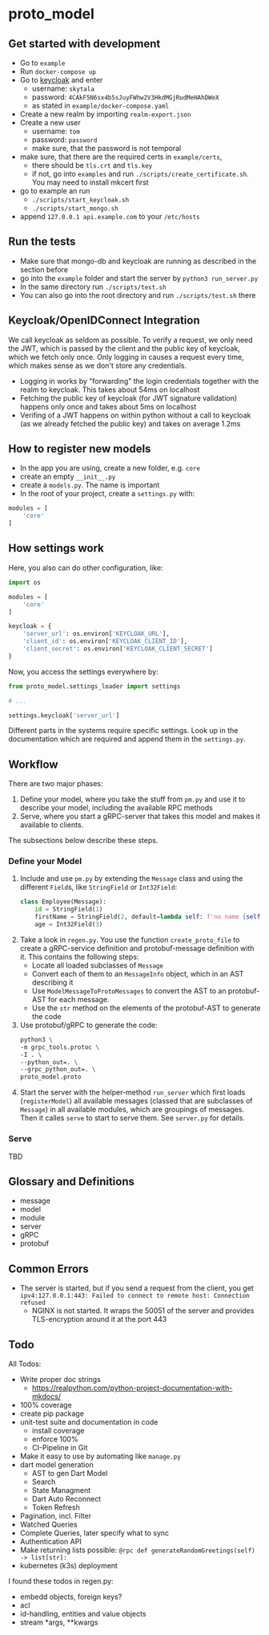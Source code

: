proto_model
===========

## Get started with development

- Go to `example`
- Run `docker-compose up`
- Go to [keycloak](http://localhost:9100) and enter
    - username: `skytala`
    - password: `4CAkF5N6sx4b5sJuyFWhw2V3HkdMGjRudMeHAhDWeX`
    - as stated in `example/docker-compose.yaml`
- Create a new realm by importing `realm-export.json`
- Create a new user
    - username: `tom`
    - password: `password`
    - make sure, that the password is not temporal
- make sure, that there are the required certs in `example/certs`, 
    - there should be `tls.crt` and `tls.key`
    - if not, go into `examples` and run `./scripts/create_certificate.sh`. You may need to install mkcert first
- go to example an run
    - `./scripts/start_keycloak.sh`
    - `./scripts/start_mongo.sh`
- append `127.0.0.1 api.example.com` to your `/etc/hosts`

## Run the tests

- Make sure that mongo-db and keycloak are running as described in the section before
- go into the `example` folder and start the server by `python3 run_server.py`
- In the same directory run `./scripts/test.sh`
- You can also go into the root directory and run `./scripts/test.sh` there

## Keycloak/OpenIDConnect Integration

We call keycloak as seldom as possible. To verify a request, we only need the JWT, which is passed by the client and the public key of keycloak, which we fetch only once. Only logging in causes a request every time, which makes sense as we don't store any credentials.

- Logging in works by "forwarding" the login credentials together with the realm to keycloak. This takes about 54ms on localhost
- Fetching the public key of keycloak (for JWT signature validation) happens only once and takes about 5ms on localhost
- Verifing of a JWT happens on within python without a call to keycloak (as we already fetched the public key) and takes on average 1.2ms

## How to register new models

- In the app you are using, create a new folder, e.g. `core`
- create an empty `__init__.py`
- create a `models.py`. The name is important
- In the root of your project, create a `settings.py` with:

```python
modules = [
    'core'
]
```

## How settings work

Here, you also can do other configuration, like: 

```python
import os 

modules = [
    'core'
]

keycloak = {
    'server_url': os.environ['KEYCLOAK_URL'],
    'client_id': os.environ['KEYCLOAK_CLIENT_ID'],
    'client_secret': os.environ['KEYCLOAK_CLIENT_SECRET']
}
```

Now, you access the settings everywhere by:

```python
from proto_model.settings_loader import settings

# ...

settings.keycloak['server_url']
```

Different parts in the systems require specific settings. Look
up in the documentation which are required and append them in the 
`settings.py`.

## Workflow

There are two major phases:
1. Define your model, where you take the stuff from `pm.py` and use it to describe 
   your model, including the available RPC methods
2. Serve, where you start a gRPC-server that takes this model and makes it available
   to clients.

The subsections below describe these steps.

### Define your Model

1. Include and use `pm.py` by extending the `Message` class and using
   the different `Field`s, like `StringField` or `Int32Field`:
    ```python
    class Employee(Message):
        id = StringField(1)
        firstName = StringField(2, default=lambda self: f'no name {self.age}')
        age = Int32Field(3)
    ``` 
2. Take a look in `regen.py`. You use the function `create_proto_file` to 
   create a gRPC-service definition and protobuf-message definition with it.
   This contains the following steps:
   - Locate all loaded subclasses of `Message`
   - Convert each of them to an `MessageInfo` object, which in an AST describing it
   - Use `ModelMessageToProtoMessages` to convert the AST to an protobuf-AST for 
     each message.
   - Use the `str` method on the  elements of the protobuf-AST to generate the code
3. Use protobuf/gRPC to generate the code:
    ```bash
    python3 \
    -m grpc_tools.protoc \
    -I . \
    --python_out=. \
    --grpc_python_out=. \
    proto_model.proto
    ```
4. Start the server with the helper-method `run_server` which first loads (`registerModel`) all available messages (classed that are subclasses of `Message`) in all available modules, which are groupings of messages. Then it calles `serve` to start to serve them. See `server.py` for details.

### Serve

TBD


## Glossary and Definitions

- message
- model
- module 
- server
- gRPC
- protobuf


## Common Errors

- The server is started, but if you send a request from the client, you get `ipv4:127.0.0.1:443: Failed to connect to remote host: Connection refused`
    - NGINX is not started. It wraps the 50051 of the server and provides TLS-encryption around it at the port 443


## Todo





All Todos:
- Write proper doc strings
    - https://realpython.com/python-project-documentation-with-mkdocs/
- 100% coverage
- create pip package
- unit-test suite and documentation in code
    - install coverage
    - enforce 100%
    - CI-Pipeline in Git
- Make it easy to use by automating like `manage.py`
- dart model generation
    - AST to gen Dart Model
    - Search
    - State Managment
    - Dart Auto Reconnect
    - Token Refresh
- Pagination, incl. Filter
- Watched Queries
- Complete Queries, later specify what to sync
- Authentication API
- Make returning lists possible: `@rpc def generateRandomGreetings(self) -> list[str]:`
- kubernetes (k3s) deployment

I found these todos in regen.py:
- embedd objects, foreign keys?
- acl
- id-handling, entities and value objects
- stream *args, **kwargs